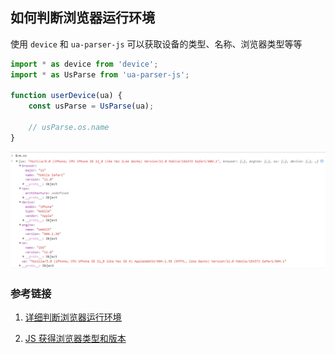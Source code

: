 ## 如何判断浏览器运行环境

使用 `device` 和 `ua-parser-js` 可以获取设备的类型、名称、浏览器类型等等

```javascript
import * as device from 'device';
import * as UsParse from 'ua-parser-js';

function userDevice(ua) {
    const usParse = UsParse(ua);

    // usParse.os.name
}
```

![ua-parse-js获取设备信息](./images/ua-parse-js获取设备信息.png)


### 参考链接

1. [详细判断浏览器运行环境](https://juejin.im/post/5d0220a8f265da1bcc193c6c)

2. [JS 获得浏览器类型和版本](https://segmentfault.com/a/1190000007640795)